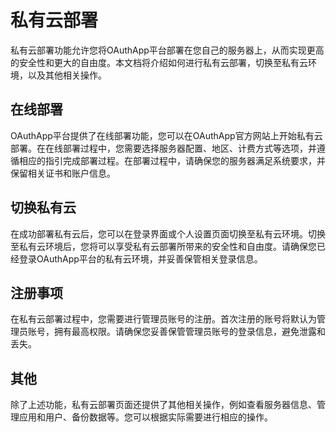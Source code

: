 # 私有云部署

私有云部署功能允许您将OAuthApp平台部署在您自己的服务器上，从而实现更高的安全性和更大的自由度。本文档将介绍如何进行私有云部署，切换至私有云环境，以及其他相关操作。

## 在线部署

OAuthApp平台提供了在线部署功能，您可以在OAuthApp官方网站上开始私有云部署。在在线部署过程中，您需要选择服务器配置、地区、计费方式等选项，并遵循相应的指引完成部署过程。在部署过程中，请确保您的服务器满足系统要求，并保留相关证书和账户信息。

## 切换私有云

在成功部署私有云后，您可以在登录界面或个人设置页面切换至私有云环境。切换至私有云环境后，您将可以享受私有云部署所带来的安全性和自由度。请确保您已经登录OAuthApp平台的私有云环境，并妥善保管相关登录信息。

## 注册事项

在私有云部署过程中，您需要进行管理员账号的注册。首次注册的账号将默认为管理员账号，拥有最高权限。请确保您妥善保管管理员账号的登录信息，避免泄露和丢失。

## 其他

除了上述功能，私有云部署页面还提供了其他相关操作，例如查看服务器信息、管理应用和用户、备份数据等。您可以根据实际需要进行相应的操作。
